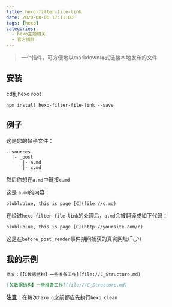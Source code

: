 ```yaml
---
title: hexo-filter-file-link
date: 2020-08-06 17:11:03
tags: [hexo]
categories: 
  - hexo主题相关
  - 官方插件
---
```

> 一个插件，可方便地以markdown样式链接本地发布的文件

<!-- more -->

## 安装

cd到hexo root

```
npm install hexo-filter-file-link --save
```

## 例子

这是您的帖子文件：

```
- sources
  |- _post
      |- a.md
      |- c.md
```

然后你想在`a.md`中链接`c.md`

这是 `a.md`的内容：

```
blublublue, this is page [C](file://c.md)
```

在经过`hexo-filter-file-link`的处理后，`a.md`会被翻译成如下代码：

```
blublublue, this is page [C](http://yoursite.com/c)
```

这是在`before_post_render`事件期间捕获的真实网址(‾◡◝)

## 我的示例
```
原文：[【C数据结构】一些准备工作](file://C_Structure.md)
```
```markdown
[【C数据结构】一些准备工作](file://C_Structure.md) 
```
**注意**：在每次`hexo g`之前都应先执行`hexo clean`
